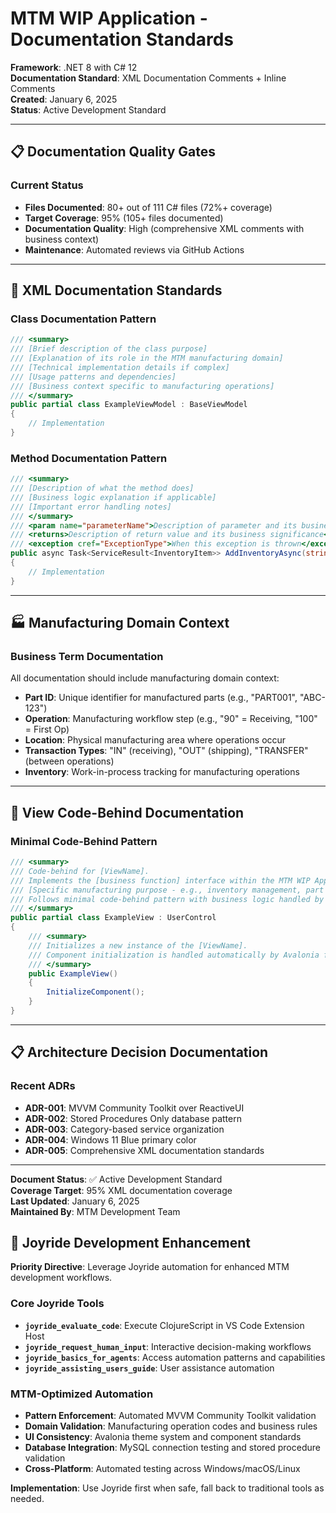 # MTM WIP Application - Documentation Standards

**Framework**: .NET 8 with C# 12  
**Documentation Standard**: XML Documentation Comments + Inline Comments  
**Created**: January 6, 2025  
**Status**: Active Development Standard

---

## 📋 Documentation Quality Gates

### Current Status
- **Files Documented**: 80+ out of 111 C# files (72%+ coverage)
- **Target Coverage**: 95% (105+ files documented)
- **Documentation Quality**: High (comprehensive XML comments with business context)
- **Maintenance**: Automated reviews via GitHub Actions

---

## 🎯 XML Documentation Standards

### **Class Documentation Pattern**
```csharp
/// <summary>
/// [Brief description of the class purpose]
/// [Explanation of its role in the MTM manufacturing domain]
/// [Technical implementation details if complex]
/// [Usage patterns and dependencies]
/// [Business context specific to manufacturing operations]
/// </summary>
public partial class ExampleViewModel : BaseViewModel
{
    // Implementation
}
```

### **Method Documentation Pattern**
```csharp
/// <summary>
/// [Description of what the method does]
/// [Business logic explanation if applicable]
/// [Important error handling notes]
/// </summary>
/// <param name="parameterName">Description of parameter and its business meaning</param>
/// <returns>Description of return value and its business significance</returns>
/// <exception cref="ExceptionType">When this exception is thrown</exception>
public async Task<ServiceResult<InventoryItem>> AddInventoryAsync(string partId, string operation, int quantity)
{
    // Implementation
}
```

---

## 🏭 Manufacturing Domain Context

### **Business Term Documentation**
All documentation should include manufacturing domain context:

- **Part ID**: Unique identifier for manufactured parts (e.g., "PART001", "ABC-123")
- **Operation**: Manufacturing workflow step (e.g., "90" = Receiving, "100" = First Op)
- **Location**: Physical manufacturing area where operations occur
- **Transaction Types**: "IN" (receiving), "OUT" (shipping), "TRANSFER" (between operations)
- **Inventory**: Work-in-process tracking for manufacturing operations

---

## 📝 View Code-Behind Documentation

### **Minimal Code-Behind Pattern**
```csharp
/// <summary>
/// Code-behind for [ViewName].
/// Implements the [business function] interface within the MTM WIP Application.
/// [Specific manufacturing purpose - e.g., inventory management, part tracking]
/// Follows minimal code-behind pattern with business logic handled by corresponding ViewModel.
/// </summary>
public partial class ExampleView : UserControl
{
    /// <summary>
    /// Initializes a new instance of the [ViewName].
    /// Component initialization is handled automatically by Avalonia framework.
    /// </summary>
    public ExampleView()
    {
        InitializeComponent();
    }
}
```

---

## 📋 Architecture Decision Documentation

### **Recent ADRs**
- **ADR-001**: MVVM Community Toolkit over ReactiveUI
- **ADR-002**: Stored Procedures Only database pattern
- **ADR-003**: Category-based service organization
- **ADR-004**: Windows 11 Blue primary color
- **ADR-005**: Comprehensive XML documentation standards

---

**Document Status**: ✅ Active Development Standard  
**Coverage Target**: 95% XML documentation coverage  
**Last Updated**: January 6, 2025  
**Maintained By**: MTM Development Team

## 🚀 Joyride Development Enhancement

**Priority Directive**: Leverage Joyride automation for enhanced MTM development workflows.

### Core Joyride Tools
- **`joyride_evaluate_code`**: Execute ClojureScript in VS Code Extension Host
- **`joyride_request_human_input`**: Interactive decision-making workflows
- **`joyride_basics_for_agents`**: Access automation patterns and capabilities
- **`joyride_assisting_users_guide`**: User assistance automation

### MTM-Optimized Automation
- **Pattern Enforcement**: Automated MVVM Community Toolkit validation
- **Domain Validation**: Manufacturing operation codes and business rules
- **UI Consistency**: Avalonia theme system and component standards
- **Database Integration**: MySQL connection testing and stored procedure validation
- **Cross-Platform**: Automated testing across Windows/macOS/Linux

**Implementation**: Use Joyride first when safe, fall back to traditional tools as needed.